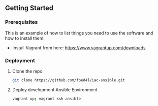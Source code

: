 ## Getting Started

### Prerequisites

This is an example of how to list things you need to use the software and how to install them.
* Install Vagrant from here: https://www.vagrantup.com/downloads

### Deployment

1. Clone the repo
   ```sh
   git clone https://github.com/fped4l/iac-ansible.git
   ```
2. Deploy development Ansible Environment
   ```sh
   vagrant up; vagrant ssh ansible
   ```